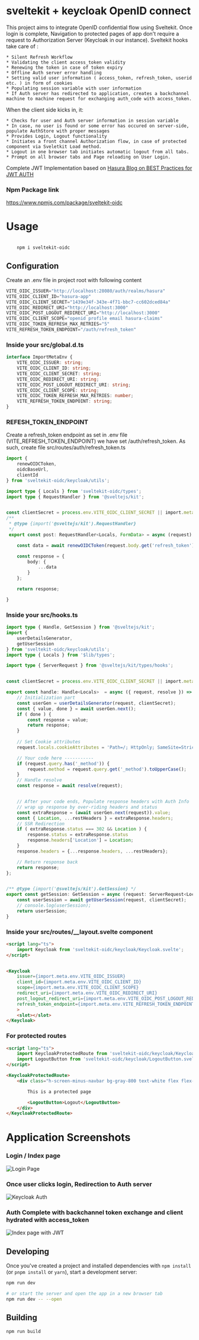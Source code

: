 # sveltekit + keycloak OpenID connect
This project aims to integrate OpenID confidential flow using Sveltekit. Once login is complete, Navigation to protected pages of app don't require a request to Authorization Server (Keycloak in our instance). Sveltekit hooks take care of :

    * Silent Refresh Workflow
    * Validating the client access_token validity
    * Renewing the token in case of token expiry 
    * Offline Auth server error handling
    * Setting valid user information ( access_token, refresh_token, userid etc. ) in form of cookies
    * Populating session variable with user information
    * If Auth server has redirected to application, creates a backchannel machine to machine request for exchanging auth_code with access_token.

When the client side kicks in, it: 

    * Checks for user and Auth server information in session variable
    * In case, no user is found or some error has occured on server-side, populate AuthStore with proper messages
    * Provides Login, Logout functionality
    * Initiates a front channel Authorization flow, in case of protected component via Sveletkit Load method.
    * Logout in one browser tab initiates automatic logout from all tabs.
    * Prompt on all browser tabs and Page reloading on User Login.

Complete JWT Implementation based on [Hasura Blog on BEST Practices for JWT AUTH](https://hasura.io/blog/best-practices-of-using-jwt-with-graphql/)
### Npm Package link
https://www.npmjs.com/package/sveltekit-oidc
# Usage

<code>
    npm i sveltekit-oidc
</code>


##
## Configuration
Create an .env file in project root with following content

```ts
VITE_OIDC_ISSUER="http://localhost:28080/auth/realms/hasura"
VITE_OIDC_CLIENT_ID="hasura-app"
VITE_OIDC_CLIENT_SECRET="1439e34f-343e-4f71-bbc7-cc602dced84a"
VITE_OIDC_REDIRECT_URI="http://localhost:3000"
VITE_OIDC_POST_LOGOUT_REDIRECT_URI="http://localhost:3000"
VITE_OIDC_CLIENT_SCOPE="openid profile email hasura-claims"
VITE_OIDC_TOKEN_REFRESH_MAX_RETRIES="5"
VITE_REFRESH_TOKEN_ENDPOINT="/auth/refresh_token"
```

### Inside your src/global.d.ts

```ts
interface ImportMetaEnv {
    VITE_OIDC_ISSUER: string;
    VITE_OIDC_CLIENT_ID: string;
    VITE_OIDC_CLIENT_SECRET: string;
    VITE_OIDC_REDIRECT_URI: string;
    VITE_OIDC_POST_LOGOUT_REDIRECT_URI: string;
    VITE_OIDC_CLIENT_SCOPE: string;
    VITE_OIDC_TOKEN_REFRESH_MAX_RETRIES: number;
    VITE_REFRESH_TOKEN_ENDPOINT: string;
}
```
### REFESH_TOKEN_ENDPOINT
Create a refresh_token endpoint as set in .env file (VITE_REFRESH_TOKEN_ENDPOINT) we have set /auth/refresh_token.
As such, create file src/routes/auth/refresh_token.ts 
```ts
import {
    renewOIDCToken,
    oidcBaseUrl,
    clientId
} from 'sveltekit-oidc/keycloak/utils';

import type { Locals } from 'sveltekit-oidc/types';
import type { RequestHandler } from '@sveltejs/kit';


const clientSecret = process.env.VITE_OIDC_CLIENT_SECRET || import.meta.env.VITE_OIDC_CLIENT_SECRET;
/**
 * @type {import('@sveltejs/kit').RequestHandler}
 */
 export const post: RequestHandler<Locals, FormData> = async (request) => {

	const data = await renewOIDCToken(request.body.get('refresh_token'), oidcBaseUrl, clientId, clientSecret);

    const response = {
		body: {
            ...data
        }
	};

    return response;

}
```
### Inside your src/hooks.ts
```ts
import type { Handle, GetSession } from '@sveltejs/kit';
import { 
    userDetailsGenerator,
    getUserSession
} from 'sveltekit-oidc/keycloak/utils';
import type { Locals } from '$lib/types';

import type { ServerRequest } from '@sveltejs/kit/types/hooks';


const clientSecret = process.env.VITE_OIDC_CLIENT_SECRET || import.meta.env.VITE_OIDC_CLIENT_SECRET;

export const handle: Handle<Locals>  = async ({ request, resolve }) => {
	// Initialization part
	const userGen = userDetailsGenerator(request, clientSecret);
	const { value, done } = await userGen.next();
	if ( done ) {
		const response = value;
		return response;
	}
	
	// Set Cookie attributes
	request.locals.cookieAttributes = 'Path=/; HttpOnly; SameSite=Strict;';

	// Your code here -----------
	if (request.query.has('_method')) {
		request.method = request.query.get('_method').toUpperCase();
	}
	// Handle resolve
	const response = await resolve(request);


	// After your code ends, Populate response headers with Auth Info
	// wrap up response by over-riding headers and status
	const extraResponse = (await userGen.next(request)).value;
	const { Location, ...restHeaders } = extraResponse.headers;
	// SSR Redirection
	if ( extraResponse.status === 302 && Location ) {
		response.status = extraResponse.status
		response.headers['Location'] = Location;
	}
	response.headers = {...response.headers, ...restHeaders};

	// Return response back
	return response;
};


/** @type {import('@sveltejs/kit').GetSession} */
export const getSession: GetSession = async (request: ServerRequest<Locals>) => {
	const userSession = await getUserSession(request, clientSecret);	
	// console.log(userSession);
	return userSession;
}
```

### Inside your src/routes/__layout.svelte component
```html
<script lang="ts">
    import Keycloak from 'sveltekit-oidc/keycloak/Keycloak.svelte';
</script>


<Keycloak
    issuer={import.meta.env.VITE_OIDC_ISSUER}
    client_id={import.meta.env.VITE_OIDC_CLIENT_ID}
    scope={import.meta.env.VITE_OIDC_CLIENT_SCOPE}
    redirect_uri={import.meta.env.VITE_OIDC_REDIRECT_URI}
    post_logout_redirect_uri={import.meta.env.VITE_OIDC_POST_LOGOUT_REDIRECT_URI}
    refresh_token_endpoint={import.meta.env.VITE_REFRESH_TOKEN_ENDPOINT}
    >
    <slot></slot>
</Keycloak>
```

### For protected routes
```html
<script lang="ts">
    import KeycloakProtectedRoute from 'sveltekit-oidc/keycloak/KeycloakProtectedRoute.svelte';
    import LogoutButton from 'sveltekit-oidc/keycloak/LogoutButton.svelte';
</script>

<KeycloakProtectedRoute>
    <div class="h-screen-minus-navbar bg-gray-800 text-white flex flex-col justify-center items-center w-full">

        This is a protected page

        <LogoutButton>Logout</LogoutButton>
    </div>
</KeycloakProtectedRoute>
```
# Application Screenshots

### Login / Index page 
![Login Page](https://github.com/tushar10sh/sveltekit-oidc/blob/main/docs/Login_page.png?raw=true)

### Once user clicks login, Redirection to Auth server
![Keycloak Auth](https://github.com/tushar10sh/sveltekit-oidc/blob/main/docs/keycloak_redirect_page.png?raw=true)

### Auth Complete with backchannel token exchange and client hydrated with access_token
![Index page with JWT](https://github.com/tushar10sh/sveltekit-oidc/blob/main/docs/Index_page_with_token.png?raw=true)

## Developing

Once you've created a project and installed dependencies with `npm install` (or `pnpm install` or `yarn`), start a development server:

```bash
npm run dev

# or start the server and open the app in a new browser tab
npm run dev -- --open
```

## Building

```bash
npm run build
```